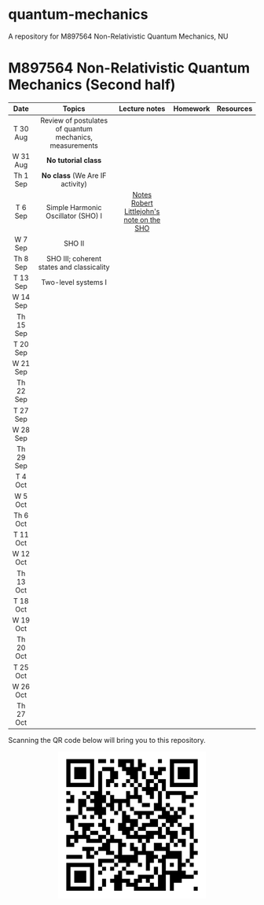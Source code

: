# quantum-mechanics
A repository for M897564 Non-Relativistic Quantum Mechanics, NU

# M897564 Non-Relativistic Quantum Mechanics (Second half)

|Date| Topics |Lecture notes|Homework|Resources|
|:--:|:------:|:-----------:|:------:|:-------:|
|T 30 Aug|Review of postulates of quantum mechanics, measurements|
|W 31 Aug|**No tutorial class**|
|Th 1 Sep|**No class** (We Are IF activity)|
|T 6 Sep|Simple Harmonic Oscillator (SHO) I|[Notes](https://github.com/Ninnat/quantum-mechanics/blob/main/lecture-notes/SHO.pdf) <br> [Robert Littlejohn's note on the SHO](http://bohr.physics.berkeley.edu/classes/221/1011/notes/harmosc.pdf)
|W 7 Sep|SHO II|
|Th 8 Sep|SHO III; coherent states and classicality|
|T 13 Sep|Two-level systems I|
|W 14 Sep||
|Th 15 Sep||
|T 20 Sep|
|W 21 Sep|
|Th 22 Sep|
|T 27 Sep|
|W 28 Sep|
|Th 29 Sep|
|T 4 Oct|
|W 5 Oct|
|Th 6 Oct|
|T 11 Oct|
|W 12 Oct|
|Th 13 Oct|
|T 18 Oct|
|W 19 Oct|
|Th 20 Oct|
|T 25 Oct|
|W 26 Oct|
|Th 27 Oct|


Scanning the QR code below will bring you to this repository.

<p align="center">
  <img height="300" src="qr-code.png">
</p>
